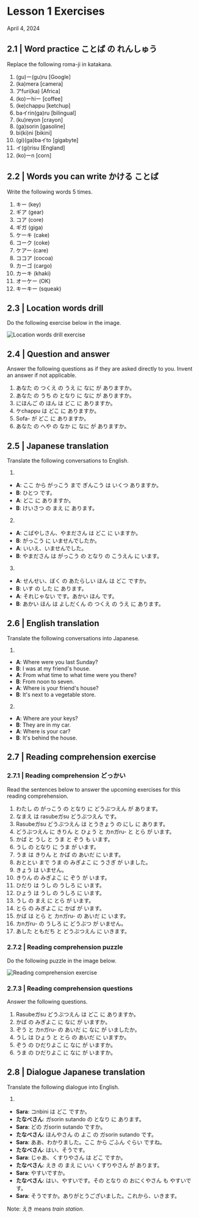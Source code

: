 # Lesson 1 Exercises

April 4, 2024

## 2.1 | Word practice ことば の れんしゅう

Replace the following roma-ji in katakana.

1. (gu)ー(gu)ru [Google]
2. (ka)mera [camera]
3. アfuri(ka) [Africa]
4. (ko)ーhiー [coffee]
5. (ke)chappu [ketchup]
6. baイrin(ga)ru [bilingual]
7. (ku)reyon [crayon]
8. (ga)sorin [gasoline]
9. bi(ki)ni [bikini]
10. (gi)(ga)baイto [gigabyte]
11. イ(gi)risu [England]
12. (ko)ーn [corn]

## 2.2 | Words you can write かける ことば

Write the following words 5 times.

1. キー (key)
2. ギア (gear)
3. コア (core)
4. ギガ (giga)
5. ケーキ (cake)
6. コーク (coke)
7. ケアー (care)
8. ココア (cocoa)
9. カーゴ (cargo)
10. カーキ (khaki)
11. オーケー (OK)
12. キーキー (squeak)

## 2.3 | Location words drill

Do the following exercise below in the image.

![Location words drill exercise](images/l2-1.jpg)

## 2.4 | Question and answer

Answer the following questions as if they are asked directly to you. Invent an answer if not applicable.

1. あなた の つくえ の うえ に なに が ありますか。
2. あなた の うち の となり に なに が ありますか。
3. にほんご の ほん は どこ に ありますか。
4. ケchappu は どこ に ありますか。
5. Sofa- が どこ に ありますか。
6. あなた の へや の なか に なに が ありますか。

## 2.5 | Japanese translation

Translate the following conversations to English.

1.

- **A**: ここ から がっこう まで ぎんこう は いくつ ありますか。
- **B**: ひとつ です。
- **A**: どこ に ありますか。
- **B**: けいさつ の まえ に あります。

2.

- **A**: こばやしさん、やまださん は どこ に いますか。
- **B**: がっこう に いませんでしたか。
- **A**: いいえ、いませんでした。
- **B**: やまださん は がっこう の となり の こうえん に います。

3.

- **A**: せんせい、ぼく の あたらしい ほん は どこ ですか。
- **B**: いす の した に あります。
- **A**: それじゃない です。あかい ほん です。
- **B**: あかい ほん は よしだくん の つくえ の うえ に あります。

## 2.6 | English translation

Translate the following conversations into Japanese.

1.

- **A**: Where were you last Sunday?
- **B**: I was at my friend's house.
- **A**: From what time to what time were you there?
- **B**: From noon to seven.
- **A**: Where is your friend's house?
- **B**: It's next to a vegetable store.

2.

- **A**: Where are your keys?
- **B**: They are in my car.
- **A**: Where is your car?
- **B**: It's behind the house.

## 2.7 | Reading comprehension exercise

### 2.7.1 | Reading comprehension どっかい

Read the sentences below to answer the upcoming exercises for this reading comprehension.

1. わたし の がっこう の となり に どうぶつえん が あります。
2. なまえ は rasubeガsu どうぶつえん です。
3. Rasubeガsu どうぶつえん は とうきょう の にし に あります。
4. どうぶつえん に きりん と ひょう と カnガru- と とら が います。
5. かば と うし と うま と ぞう も います。
6. うし の となり に うま が います。
7. うま は きりん と かば の あいだ に います。
8. おととい まで うま の みぎよこ に うさぎ が いました。
9. きょう は いません。
10. きりん の みぎよこ に ぞう が います。
11. ひだり は うし の うしろ に います。
12. ひょう は うし の うしろ に います。
13. うし の まえ に とら が います。
14. とら の みぎよこ に かば が います。
15. かば は とら と カnガru- の あいだ に います。
16. カnガru- の うしろ に どうぶつ が いません。
17. あした ともだち と どうぶつえん に いきます。

### 2.7.2 | Reading comprehension puzzle

Do the following puzzle in the image below.

![Reading comprehension exercise](images/l2-2.jpg)

### 2.7.3 | Reading comprehension questions

Answer the following questions.

1. Rasubeガsu どうぶつえん は どこ に ありますか。
2. かば の みぎよこ に なに が いますか。
3. ぞう と カnガru- の あいだ に なに が いましたか。
4. うし は ひょう と とら の あいだ に いますか。
5. ぞう の ひだりよこ に なに が いますか。
6. うま の ひだりよこ に なに が いますか。

## 2.8 | Dialogue Japanese translation

Translate the following dialogue into English.

1.

- **Sara**: コnbini は どこ ですか。
- **たなべさん**: ガsorin sutando の となり に あります。
- **Sara**: どの ガsorin sutando ですか。
- **たなべさん**: ほんやさん の よこ の ガsorin sutando です。
- **Sara**: ああ、わかりました。ここ から ごふん ぐらい ですね。
- **たなべさん**: はい、そうです。
- **Sara**: じゃあ、くすりやさん は どこ ですか。
- **たなべさん**: えき の まえ に いい くすりやさん が あります。
- **Sara**: やすいですか。
- **たなべさん**: はい、やすいです。その となり の おにくやさん も やすいです。
- **Sara**: そうですか。ありがとうございました。これから、いきます。

Note: えき means _train station_.
